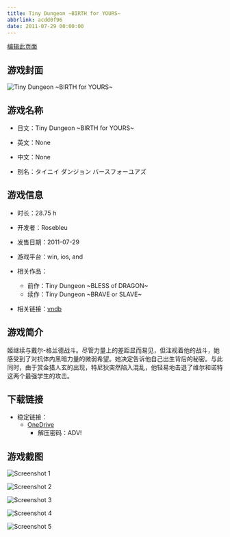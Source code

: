 ```yaml
---
title: Tiny Dungeon ~BIRTH for YOURS~
abbrlink: acdd0f96
date: 2011-07-29 00:00:00
---
```

[编辑此页面](https://github.com/ACG-3/ADV3-source/blob/main/source/_posts/games/Tiny%20Dungeon%20~BIRTH%20for%20YOURS~.md)

## 游戏封面

![Tiny Dungeon ~BIRTH for YOURS~](https://pan.timero.xyz/onedrive/img_lib_001/Tiny%20Dungeon%20~BIRTH%20for%20YOURS~_cover.avif)


## 游戏名称

- 日文：Tiny Dungeon ~BIRTH for YOURS~
- 英文：None
- 中文：None

- 别名：タイニイ ダンジョン バースフォーユアズ


## 游戏信息

- 时长：28.75 h
- 开发者：Rosebleu
- 发售日期：2011-07-29
- 游戏平台：win, ios, and
- 相关作品：
   - 前作：Tiny Dungeon ~BLESS of DRAGON~
   - 续作：Tiny Dungeon ~BRAVE or SLAVE~

- 相关链接：[vndb](https://vndb.org/v7065)


## 游戏简介

姬继续与戴尔-格兰德战斗。尽管力量上的差距显而易见，但注视着他的战斗，她感受到了对抗体内黑暗力量的微弱希望。她决定告诉他自己出生背后的秘密。与此同时，由于赏金猎人玄的出现，特尼狄突然陷入混乱，他轻易地击退了维尔和诺特这两个最强学生的攻击。




## 下载链接

- 稳定链接：
    - [OneDrive](https://pan.timero.xyz/onedrive/adv_lib_001/Tiny%20Dungeon%20~BIRTH%20for%20YOURS~)
        - 解压密码：ADV!



## 游戏截图


![Screenshot 1](https://pan.timero.xyz/onedrive/img_lib_001/Tiny%20Dungeon%20~BIRTH%20for%20YOURS~_Screenshot_1.avif)

![Screenshot 2](https://pan.timero.xyz/onedrive/img_lib_001/Tiny%20Dungeon%20~BIRTH%20for%20YOURS~_Screenshot_2.avif)

![Screenshot 3](https://pan.timero.xyz/onedrive/img_lib_001/Tiny%20Dungeon%20~BIRTH%20for%20YOURS~_Screenshot_3.avif)

![Screenshot 4](https://pan.timero.xyz/onedrive/img_lib_001/Tiny%20Dungeon%20~BIRTH%20for%20YOURS~_Screenshot_4.avif)

![Screenshot 5](https://pan.timero.xyz/onedrive/img_lib_001/Tiny%20Dungeon%20~BIRTH%20for%20YOURS~_Screenshot_5.avif)


